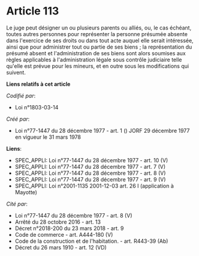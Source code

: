 # Article 113

Le juge peut désigner un ou plusieurs parents ou alliés, ou, le cas échéant, toutes autres personnes pour représenter la
personne présumée absente dans l'exercice de ses droits ou dans tout acte auquel elle serait intéressée, ainsi que pour
administrer tout ou partie de ses biens ; la représentation du présumé absent et l'administration de ses biens sont alors
soumises aux règles applicables à l'administration légale sous contrôle judiciaire telle qu'elle est prévue pour les mineurs,
et en outre sous les modifications qui suivent.

**Liens relatifs à cet article**

_Codifié par_:

  - Loi n°1803-03-14

_Créé par_:

  - Loi n°77-1447 du 28 décembre 1977 - art. 1 () JORF 29 décembre 1977 en vigueur le 31 mars 1978

**Liens**:

  - SPEC_APPLI: Loi n°77-1447 du 28 décembre 1977 - art. 10 (V)
  - SPEC_APPLI: Loi n°77-1447 du 28 décembre 1977 - art. 7 (V)
  - SPEC_APPLI: Loi n°77-1447 du 28 décembre 1977 - art. 8 (V)
  - SPEC_APPLI: Loi n°77-1447 du 28 décembre 1977 - art. 9 (V)
  - SPEC_APPLI: Loi n°2001-1135 2001-12-03 art. 26 I (application à Mayotte)

_Cité par_:

  - Loi n°77-1447 du 28 décembre 1977 - art. 8 (V)
  - Arrêté du 28 octobre 2016 - art. 13
  - Décret n°2018-200 du 23 mars 2018 - art. 9
  - Code de commerce - art. A444-180 (V)
  - Code de la construction et de l'habitation. - art. R443-39 (Ab)
  - Décret du 26 mars 1910 - art. 12 (VD)
